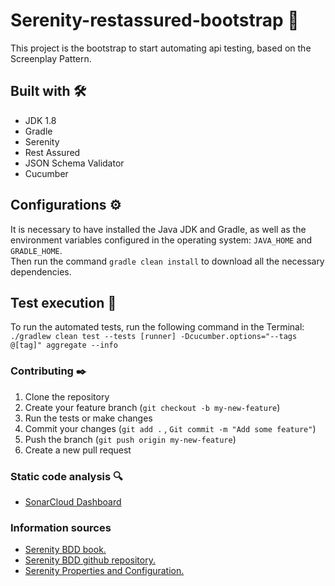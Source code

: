 # Serenity-restassured-bootstrap 🦾
This project is the bootstrap to start automating api testing, based on the Screenplay Pattern.

## Built with 🛠️
* JDK 1.8
* Gradle
* Serenity
* Rest Assured
* JSON Schema Validator
* Cucumber

## Configurations ⚙️
It is necessary to have installed the Java JDK and Gradle, as well as the environment variables configured in the operating system: `JAVA_HOME` and `GRADLE_HOME`.
<br>Then run the command `gradle clean install` to download all the necessary dependencies.

## Test execution 🚀
To run the automated tests, run the following command in the Terminal: `./gradlew clean test --tests [runner] -Dcucumber.options="--tags @[tag]" aggregate --info`

### Contributing ✒️
1. Clone the repository
2. Create your feature branch (`git checkout -b my-new-feature`)
3. Run the tests or make changes
4. Commit your changes (`git add .` , `Git commit -m "Add some feature"`)
5. Push the branch (`git push origin my-new-feature`)
6. Create a new pull request

### Static code analysis 🔍
* [SonarCloud Dashboard](https://sonarcloud.io/summary/new_code?id=serenity-restassured-bootstrap)

### Information sources
* [Serenity BDD book.](https://github.com/serenity-bdd)
* [Serenity BDD github repository.](https://github.com/serenity-bdd)
* [Serenity Properties and Configuration.](https://serenity-bdd.github.io/theserenitybook/latest/serenity-system-properties.html)

